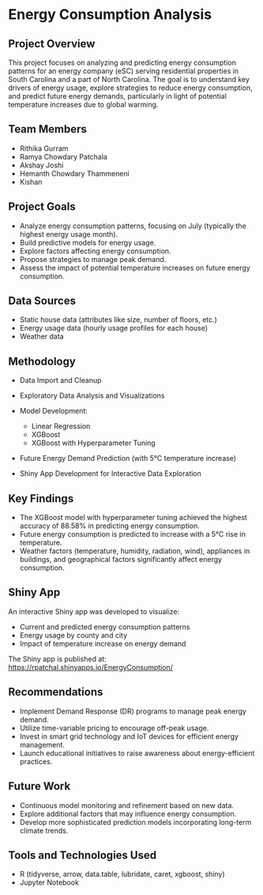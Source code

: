 # Energy Consumption Analysis

## Project Overview

This project focuses on analyzing and predicting energy consumption patterns for an energy company (eSC) serving residential properties in South Carolina and a part of North Carolina. The goal is to understand key drivers of energy usage, explore strategies to reduce energy consumption, and predict future energy demands, particularly in light of potential temperature increases due to global warming.

## Team Members

* Rithika Gurram
* Ramya Chowdary Patchala
* Akshay Joshi
* Hemanth Chowdary Thammeneni
* Kishan


## Project Goals

  * Analyze energy consumption patterns, focusing on July (typically the highest energy usage month).
  * Build predictive models for energy usage.
  * Explore factors affecting energy consumption.
  * Propose strategies to manage peak demand.
  * Assess the impact of potential temperature increases on future energy consumption.
  
## Data Sources

  * Static house data (attributes like size, number of floors, etc.)
  * Energy usage data (hourly usage profiles for each house)
  * Weather data
  
## Methodology

* Data Import and Cleanup
* Exploratory Data Analysis and Visualizations
* Model Development:
    * Linear Regression
    * XGBoost
    * XGBoost with Hyperparameter Tuning
    
* Future Energy Demand Prediction (with 5°C temperature increase)
* Shiny App Development for Interactive Data Exploration

## Key Findings

  * The XGBoost model with hyperparameter tuning achieved the highest accuracy of 88.58% in predicting energy consumption.
  * Future energy consumption is predicted to increase with a 5°C rise in temperature.
  * Weather factors (temperature, humidity, radiation, wind), appliances in buildings, and geographical factors significantly affect energy consumption.
  
## Shiny App

An interactive Shiny app was developed to visualize:

  * Current and predicted energy consumption patterns
  * Energy usage by county and city
  * Impact of temperature increase on energy demand
  
The Shiny app is published at: https://rpatchal.shinyapps.io/EnergyConsumption/

## Recommendations

  * Implement Demand Response (DR) programs to manage peak energy demand.
  * Utilize time-variable pricing to encourage off-peak usage.
  * Invest in smart grid technology and IoT devices for efficient energy management.
  * Launch educational initiatives to raise awareness about energy-efficient practices.
  
## Future Work

  * Continuous model monitoring and refinement based on new data.
  * Explore additional factors that may influence energy consumption.
  * Develop more sophisticated prediction models incorporating long-term climate trends.
  
## Tools and Technologies Used
  * R (tidyverse, arrow, data.table, lubridate, caret, xgboost, shiny)
  * Jupyter Notebook
